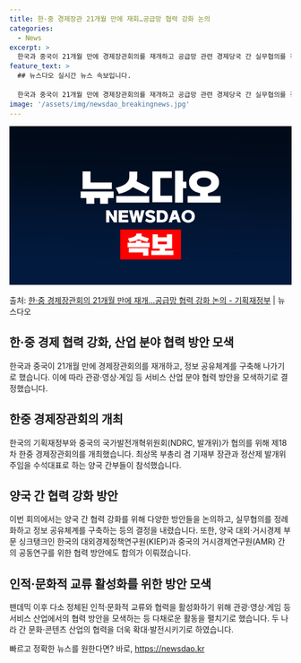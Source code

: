 ```yaml
---
title: 한·중 경제장관 21개월 만에 재회…공급망 협력 강화 논의
categories:
  - News
excerpt: >
  한국과 중국이 21개월 만에 경제장관회의를 재개하고 공급망 관련 경제당국 간 실무협의를 정례화체계화하고, 정…
feature_text: >
  ## 뉴스다오 실시간 뉴스 속보입니다.

  한국과 중국이 21개월 만에 경제장관회의를 재개하고 공급망 관련 경제당국 간 실무협의를 정례화체계화하고, 정…
image: '/assets/img/newsdao_breakingnews.jpg'
---
```


![뉴스다오 속보](/assets/img/newsdao_breakingnews.jpg)

<p>출처: <a href="https://newsdao.kr/3832" rel="dofollow">한·중 경제장관회의  21개월 만에 재개…공급망 협력 강화 논의 - 기획재정부</a> | 뉴스다오</p>

<h2 data-ke-size="size26">한·중 경제 협력 강화, 산업 분야 협력 방안 모색</h2>
<p data-ke-size="size16">한국과 중국이 21개월 만에 경제장관회의를 재개하고, 정보 공유체계를 구축해 나가기로 했습니다. 이에 따라 관광·영상·게임 등 서비스 산업 분야 협력 방안을 모색하기로 결정했습니다.</p>

<h2 data-ke-size="size26">한중 경제장관회의 개최</h2>
<p data-ke-size="size16">한국의 기획재정부와 중국의 국가발전개혁위원회(NDRC, 발개위)가 협의를 위해 제18차 한중 경제장관회의를 개최했습니다. 최상목 부총리 겸 기재부 장관과 정산제 발개위 주임을 수석대표로 하는 양국 간부들이 참석했습니다.</p>

<h2 data-ke-size="size26">양국 간 협력 강화 방안</h2>
<p data-ke-size="size16">이번 회의에서는 양국 간 협력 강화를 위해 다양한 방안들을 논의하고, 실무협의를 정례화하고 정보 공유체계를 구축하는 등의 결정을 내렸습니다. 또한, 양국 대외·거시경제 부문 싱크탱크인 한국의 대외경제정책연구원(KIEP)과 중국의 거시경제연구원(AMR) 간의 공동연구를 위한 협력 방안에도 합의가 이뤄졌습니다.</p>

<h2 data-ke-size="size26">인적·문화적 교류 활성화를 위한 방안 모색</h2>
<p data-ke-size="size16">팬데믹 이후 다소 정체된 인적·문화적 교류와 협력을 활성화하기 위해 관광·영상·게임 등 서비스 산업에서의 협력 방안을 모색하는 등 다채로운 활동을 펼치기로 했습니다. 두 나라 간 문화·콘텐츠 산업의 협력을 더욱 확대·발전시키기로 하였습니다.</p> 

빠르고 정확한 뉴스를 원한다면? 바로, <a href="https://newsdao.kr" rel="dofollow">https://newsdao.kr</a>


